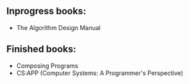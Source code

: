 ## Inprogress books:
- The Algorithm Design Manual
  
## Finished books:
- Composing Programs
- CS:APP (Computer Systems: A Programmer's Perspective)
